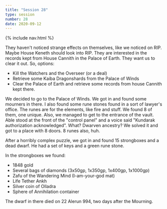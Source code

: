 ```yaml
---
title: "Session 28"
type: session
number: 28
date: 2020-09-12
---
```


{% include nav.html %}

They haven't noticed strange effects on themselves, like we noticed on RIP. Maybe House Keneth should look into RIP. They are interested in the records kept from House Cannith in the Palace of Earth. They want us to clear it out.
So, options:

- Kill the Watchers and the Overseer (or a deal)
- Retrieve some Kaiba Dragonshards from the Palace of Winds
- Clear the Palace of Earth and retrieve some records from house Cannith kept there.

We decided to go to the Palace of Winds. We got in and found some mourners in there.
I also found some rune stones found in a sort of lawyer's office. The runes are for the elements, like fire and stuff. We found 8 of them, one unique.
Also, we managed to get to the entrance of the vault. Able stood at the front of the "control panel" and a voice said "Kundarak authorization acknowledged". What? Dwarven ancestry?
We solved it and got to a place with 8 doors. 8 runes also, huh.

After a horribly complex puzzle, we got in and found 15 strongboxes and a dead dwarf. He had a set of keys and a green rune stone.

In the strongboxes we found:
- 1848 gold
- Several bags of diamonds (3x50gp, 1x350gp, 1x400gp, 1x1000gp)
- Zafu of the Wandering Mind (I-am-your-god mat)
- Life Tether Ankh
- Silver coin of Olladra
- Sphere of Annihilation container

The dwarf in there died on 22 Alerun 994, two days after the Mourning.
